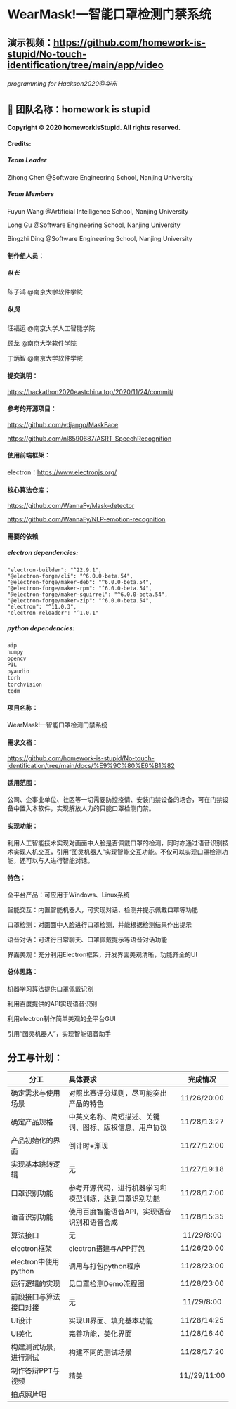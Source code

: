 # WearMask!—智能口罩检测门禁系统

## 演示视频：https://github.com/homework-is-stupid/No-touch-identification/tree/main/app/video

###### programming for Hackson2020@华东

## 👋 团队名称：homework is stupid

#### Copyright © 2020 homeworkIsStupid. All rights reserved.

#### Credits: 

##### Team Leader

Zihong Chen @Software Engineering School, Nanjing University

##### Team Members

Fuyun Wang @Artificial Intelligence School, Nanjing University

Long Gu @Software Engineering School, Nanjing University

Bingzhi Ding @Software Engineering School, Nanjing University

#### 制作组人员：

##### 队长

陈子鸿 @南京大学软件学院

##### 队员

汪福运 @南京大学人工智能学院

顾龙 @南京大学软件学院

丁炳智 @南京大学软件学院

#### 提交说明：

https://hackathon2020eastchina.top/2020/11/24/commit/

#### 参考的开源项目：

https://github.com/vdjango/MaskFace

https://github.com/nl8590687/ASRT_SpeechRecognition

#### 使用前端框架：

electron：https://www.electronjs.org/

#### 核心算法仓库：

https://github.com/WannaFy/Mask-detector

https://github.com/WannaFy/NLP-emotion-recognition

#### 需要的依赖

##### electron dependencies:

```
"electron-builder": "^22.9.1",
"@electron-forge/cli": "^6.0.0-beta.54",
"@electron-forge/maker-deb": "^6.0.0-beta.54",
"@electron-forge/maker-rpm": "^6.0.0-beta.54",
"@electron-forge/maker-squirrel": "^6.0.0-beta.54",
"@electron-forge/maker-zip": "^6.0.0-beta.54",
"electron": "^11.0.3",
"electron-reloader": "^1.0.1"
```

##### python dependencies:

```python
aip
numpy
opencv
PIL
pyaudio
torh
torchvision
tqdm
```

#### **项目名称**：

WearMask!—智能口罩检测门禁系统

#### **需求文档**：

https://github.com/homework-is-stupid/No-touch-identification/tree/main/docs/%E9%9C%80%E6%B1%82

#### **适用范围**：

公司、企事业单位、社区等一切需要防控疫情、安装门禁设备的场合，可在门禁设备中置入本软件，实现解放人力的只能口罩检测门禁。

#### **实现功能**：

利用人工智能技术实现对画面中人脸是否佩戴口罩的检测，同时亦通过语音识别技术实现人机交互，引用“图灵机器人”实现智能交互功能。不仅可以实现口罩检测功能，还可以与人进行智能对话。

#### **特色**：

全平台产品：可应用于Windows、Linux系统

智能交互：内置智能机器人，可实现对话、检测并提示佩戴口罩等功能

口罩检测：对画面中人脸进行口罩检测，并能根据检测结果作出提示

语音对话：可进行日常聊天、口罩佩戴提示等语音对话功能

界面美观：充分利用Electron框架，开发界面美观清晰，功能齐全的UI

#### **总体思路**：

机器学习算法提供口罩佩戴识别

利用百度提供的API实现语音识别

利用electron制作简单美观的全平台GUI

引用“图灵机器人”，实现智能语音助手

## 分工与计划：

| 分工                   | 具体要求                                               |   完成情况   |
| ---------------------- | :----------------------------------------------------- | :----------: |
| 确定需求与使用场景     | 对照比赛评分规则，尽可能突出产品的特色                 | 11/26/20:00  |
| 确定产品规格           | 中英文名称、简短描述、关键词、图标、版权信息、用户协议 | 11/28/13:27  |
| 产品初始化的界面       | 倒计时+渐现                                            | 11/27/12:00  |
| 实现基本跳转逻辑       | 无                                                     | 11/27/19:18  |
| 口罩识别功能           | 参考开源代码，进行机器学习和模型训练，达到口罩识别功能 | 11/28/17:00  |
| 语音识别功能           | 使用百度智能语音API，实现语音识别和语音合成            | 11/28/15:35  |
| 算法接口               | 无                                                     |  11/29/8:00  |
| electron框架           | electron搭建与APP打包                                  | 11/26/20:00  |
| electron中使用python   | 调用与打包python程序                                   | 11/28/23:00  |
| 运行逻辑的实现         | 见口罩检测Demo流程图                                   | 11/28/23:00  |
| 前段接口与算法接口对接 | 无                                                     |  11/29/8:00  |
| UI设计                 | 实现UI界面、填充基本功能                               | 11/28/14:25  |
| UI美化                 | 完善功能，美化界面                                     | 11/28/16:40  |
| 构建测试场景，进行测试 | 构建不同的测试场景                                     | 11/28/17:20  |
| 制作答辩PPT与视频      | 精美                                                   | 11//29/11:00 |
| 拍点照片吧             |                                                        |              |

